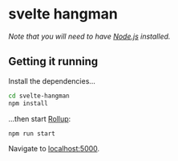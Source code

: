 # svelte hangman
*Note that you will need to have [Node.js](https://nodejs.org) installed.*

## Getting it running

Install the dependencies...

```bash
cd svelte-hangman
npm install
```

...then start [Rollup](https://rollupjs.org):

```bash
npm run start
```

Navigate to [localhost:5000](http://localhost:5000).

